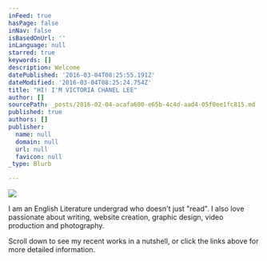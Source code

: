 ```yaml
---
inFeed: true
hasPage: false
inNav: false
isBasedOnUrl: ''
inLanguage: null
starred: true
keywords: []
description: Welcome
datePublished: '2016-03-04T08:25:55.191Z'
dateModified: '2016-03-04T08:25:24.754Z'
title: "HI! I'M VICTORIA CHANEL LEE"
author: []
sourcePath: _posts/2016-02-04-acafa600-e65b-4c4d-aad4-05f0ee1fc815.md
published: true
authors: []
publisher:
  name: null
  domain: null
  url: null
  favicon: null
_type: Blurb

---
```

![](https://s3-us-west-2.amazonaws.com/the-grid-img/p/9261e888676be5fc921d2bf468a17a256404b7dd.jpg)

I am an English Literature undergrad who doesn't just "read". I also love passionate about writing, website creation, graphic design, video production and photography.

Scroll down to see my recent works in a nutshell, or click the links above for more detailed information.